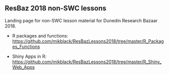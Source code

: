 ## ResBaz 2018 non-SWC lessons

Landing page for non-SWC lesson material for Dunedin Research Bazaar 2018.

 - R packages and functions: https://github.com/mikblack/ResBazLessons2018/tree/master/R_Packages_Functions 

 - Shiny Apps in R: https://github.com/mikblack/ResBazLessons2018/tree/master/R_Shiny_Web_Apps 
